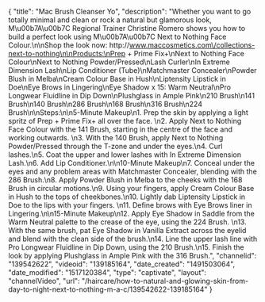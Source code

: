 {
    "title": "Mac Brush Cleanser Yo",
    "description": "Whether you want to go totally minimal and clean or rock a natural but glamorous look, M\u00b7A\u00b7C Regional Trainer Christine Romero shows you how to build a perfect look using M\u00b7A\u00b7C Next to Nothing Face Colour.\n\nShop the look now: http:\/\/www.maccosmetics.com\/collections-next-to-nothing\n\nProducts:\nPrep + Prime Fix+\nNext to Nothing Face Colour\nNext to Nothing Powder\/Pressed\nLash Curler\nIn Extreme Dimension Lash\nLip Conditioner (Tube)\nMatchmaster Concealer\nPowder Blush in Melba\nCream Colour Base in Hush\nLiptensity Lipstick in Doe\nEye Brows in Lingering\nEye Shadow x 15: Warm Neutral\nPro Longwear Fluidline in Dip Down\nPlushglass in Ample Pink\n210 Brush\n141 Brush\n140 Brush\n286 Brush\n168 Brush\n316 Brush\n224 Brush\n\nSteps:\n\n5-Minute Makeup\n1. Prep the skin by applying a light spritz of Prep + Prime Fix+ all over the face. \n2. Apply Next to Nothing Face Colour with the 141 Brush, starting in the centre of the face and working outwards. \n3. With the 140 Brush, apply Next to Nothing Powder\/Pressed through the T-zone and under the eyes.\n4. Curl lashes.\n5. Coat the upper and lower lashes with In Extreme Dimension Lash.\n6. Add Lip Conditioner.\n\n10-Minute Makeup\n7. Conceal under the eyes and any problem areas with Matchmaster Concealer, blending with the 286 Brush.\n8. Apply Powder Blush in Melba to the cheeks with the 168 Brush in circular motions.\n9. Using your fingers, apply Cream Colour Base in Hush to the tops of cheekbones.\n10. Lightly dab Liptensity Lipstick in Doe to the lips with your fingers. \n11. Define brows with Eye Brows liner in Lingering.\n\n15-Minute Makeup\n12. Apply Eye Shadow in Saddle from the Warm Neutral palette to the crease of the eye, using the 224 Brush. \n13. With the same brush, pat Eye Shadow in Vanilla Extract across the eyelid and blend with the clean side of the brush.\n14. Line the upper lash line with Pro Longwear Fluidline in Dip Down, using the 210 Brush.\n15. Finish the look by applying Plushglass in Ample Pink with the 316 Brush.",
    "channelid": "139542622",
    "videoid": "139185164",
    "date_created": "1491503064",
    "date_modified": "1517120384",
    "type": "captivate",
    "layout": "channelVideo",
    "url": "\/haircare\/how-to-natural-and-glowing-skin-from-day-to-night-next-to-nothing-m-a-c\/139542622-139185164"
}